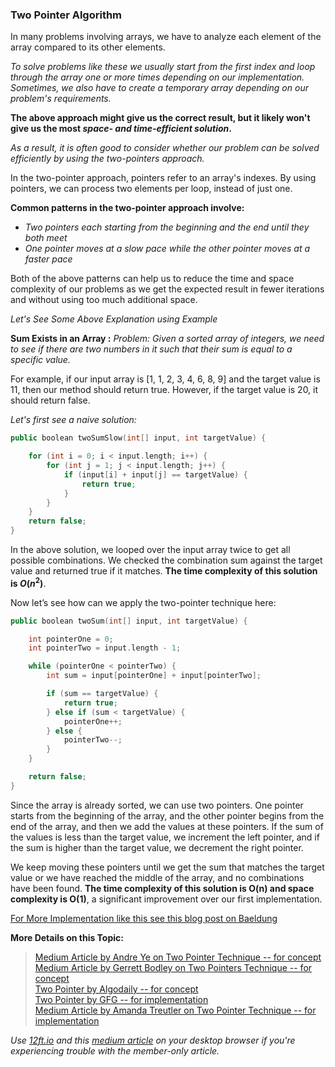 ### Two Pointer Algorithm

In many problems involving arrays, we have to analyze each element of the array compared to its other elements.     

*To solve problems like these we usually start from the first index and loop through the array one or more times depending on our implementation. Sometimes, we also have to create a temporary array depending on our problem's requirements.*    

**The above approach might give us the correct result, but it likely won't give us the most *space- and time-efficient solution*.**    

*As a result, it is often good to consider whether our problem can be solved efficiently by using the two-pointers approach.*    

In the two-pointer approach, pointers refer to an array's indexes. By using pointers, we can process two elements per loop, instead of just one.     

**Common patterns in the two-pointer approach involve:**
- *Two pointers each starting from the beginning and the end until they both meet*
- *One pointer moves at a slow pace while the other pointer moves at a faster pace*  

Both of the above patterns can help us to reduce the time and space complexity of our problems as we get the expected result in fewer iterations and without using too much additional space.    

*Let's See Some Above Explanation using Example*

**Sum Exists in an Array :** *Problem: Given a sorted array of integers, we need to see if there are two numbers in it such that their sum is equal to a specific value.*

For example, if our input array is [1, 1, 2, 3, 4, 6, 8, 9] and the target value is 11, then our method should return true. However, if the target value is 20, it should return false.    

*Let's first see a naive solution:*    

```cpp
public boolean twoSumSlow(int[] input, int targetValue) {

    for (int i = 0; i < input.length; i++) {
        for (int j = 1; j < input.length; j++) {
            if (input[i] + input[j] == targetValue) {
                return true;
            }
        }
    }
    return false;
}
```    

In the above solution, we looped over the input array twice to get all possible combinations. We checked the combination sum against the target value and returned true if it matches. **The time complexity of this solution is $O(n^2)$**.    

Now let’s see how can we apply the two-pointer technique here:    

```cpp
public boolean twoSum(int[] input, int targetValue) {

    int pointerOne = 0;
    int pointerTwo = input.length - 1;

    while (pointerOne < pointerTwo) {
        int sum = input[pointerOne] + input[pointerTwo];

        if (sum == targetValue) {
            return true;
        } else if (sum < targetValue) {
            pointerOne++;
        } else {
            pointerTwo--;
        }
    }

    return false;
}
```   

Since the array is already sorted, we can use two pointers. One pointer starts from the beginning of the array, and the other pointer begins from the end of the array, and then we add the values at these pointers. If the sum of the values is less than the target value, we increment the left pointer, and if the sum is higher than the target value, we decrement the right pointer.    

We keep moving these pointers until we get the sum that matches the target value or we have reached the middle of the array, and no combinations have been found. **The time complexity of this solution is O(n) and space complexity is O(1)**, a significant improvement over our first implementation.     

[For More Implementation like this see this blog post on Baeldung](https://www.baeldung.com/java-two-pointer-technique)      

**More Details on this Topic:**
> [Medium Article by Andre Ye on Two Pointer Technique -- for concept](https://medium.com/swlh/two-pointer-technique-solving-array-problems-at-light-speed-56a77ee83d16)    
> [Medium Article by Gerrett Bodley on Two Pointers Technique -- for concept](https://medium.com/geekculture/intro-to-algorithms-two-pointers-technique-b37f962eab5)    
> [Two Pointer by Algodaily -- for concept](https://algodaily.com/lessons/using-the-two-pointer-technique)    
> [Two Pointer by GFG -- for implementation](https://www.geeksforgeeks.org/two-pointers-technique/)    
> [Medium Article by Amanda Treutler on Two Pointer Technique -- for implementation](https://levelup.gitconnected.com/using-the-multiple-pointers-strategy-to-solve-algorithms-b90a98f854db)    

*Use [12ft.io](https://12ft.io/) and this [medium article](https://famzil.medium.com/you-have-2-free-stories-left-this-month-f5a11095d4b9) on your desktop browser if you're experiencing trouble with the member-only article.*